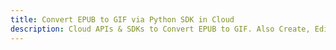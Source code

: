 ---title: Convert EPUB to GIF via Python SDK in Clouddescription: Cloud APIs & SDKs to Convert EPUB to GIF. Also Create, Edit & Render Microsoft Word & OpenOffice documents in the Cloud.---